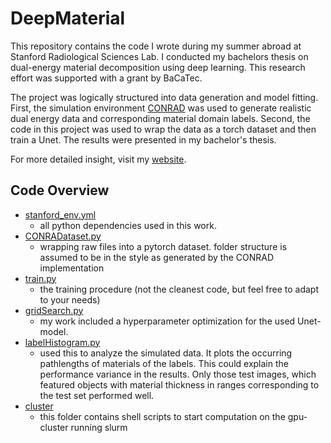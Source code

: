 # DeepMaterial
This repository contains the code I wrote during my summer abroad at Stanford Radiological Sciences Lab.
I conducted my bachelors thesis on dual-energy material decomposition using deep learning. 
This research effort was supported with a grant by BaCaTec.

The project was logically structured into data generation and model fitting. 
First, the simulation environment [CONRAD](https://www.github.com/maxrohleder/CONRAD) was used to generate realistic dual 
energy data and corresponding material domain labels.
Second, the code in this project was used to wrap the data as a torch dataset and then train a Unet. 
The results were presented in my bachelor's thesis.

For more detailed insight, visit my [website](https://www.maxrohleder.de).

## Code Overview
- [stanford_env.yml](./stanford_env.yml)
    - all python dependencies used in this work.
- [CONRADataset.py](./CONRADataset.py)
    - wrapping raw files into a pytorch dataset. folder structure is assumed to be in the style as generated by the 
    CONRAD implementation    
- [train.py](./train.py)
    - the training procedure (not the cleanest code, but feel free to adapt to your needs)
- [gridSearch.py](./gridSearch.py)
    - my work included a hyperparameter optimization for the used Unet-model.
- [labelHistogram.py](./labelHistogram.py)
    - used this to analyze the simulated data. It plots the occurring pathlengths of materials of the labels. This could
    explain the performance variance in the results. Only those test images, which featured objects with material thickness
    in ranges corresponding to the test set performed well. 
- [cluster](./cluster)
    - this folder contains shell scripts to start computation on the gpu-cluster running slurm
